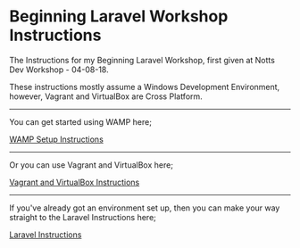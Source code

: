 # Beginning Laravel Workshop Instructions

The Instructions for my Beginning Laravel Workshop, first given at Notts Dev Workshop - 04-08-18.

These instructions mostly assume a Windows Development Environment, however, Vagrant and VirtualBox are Cross Platform.

---

You can get started using WAMP here;

[WAMP Setup Instructions](SetupInstructions/WAMP/wamp-1.md)

---

Or you can use Vagrant and VirtualBox here;

[Vagrant and VirtualBox Instructions](SetupInstructions/Vagrant/vagrant-1.md)

---

If you've already got an environment set up, then you can make your way straight to the Laravel Instructions here;

[Laravel Instructions](SetupInstructions/Laravel/laravel-intro.md)